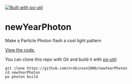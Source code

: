 [![Built with po-util](https://rawgit.com/nrobinson2000/po-util/master/images/built-with-po-util.svg)](https://po-util.com)

# newYearPhoton

Make a Particle Photon flash a cool light pattern

[View the code.](firmware/main.cpp)

You can clone this repo with Git and build it with [po-util](https://po-util.com):

```
git clone https://github.com/nrobinson2000/newYearPhoton
cd newYearPhoton
po photon build
```
